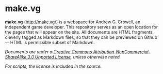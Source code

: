 make.vg
=======

**make.vg** (<http://make.vg/>) is a webspace for Andrew G. Crowell, an independent game developer. This repository serves as an open location for the pages that will appear on the site. All documents are HTML fragments, cleverly tagged as Markdown files, so that they can be previewed on Github -- HTML is permissible subset of Markdown.

*Documents are under a [Creative Commons Attribution-NonCommercial-ShareAlike 3.0 Unported License](http://creativecommons.org/licenses/by-nc-sa/3.0/), unless otherwise noted.*

*For scripts, the license is included in the source.*
